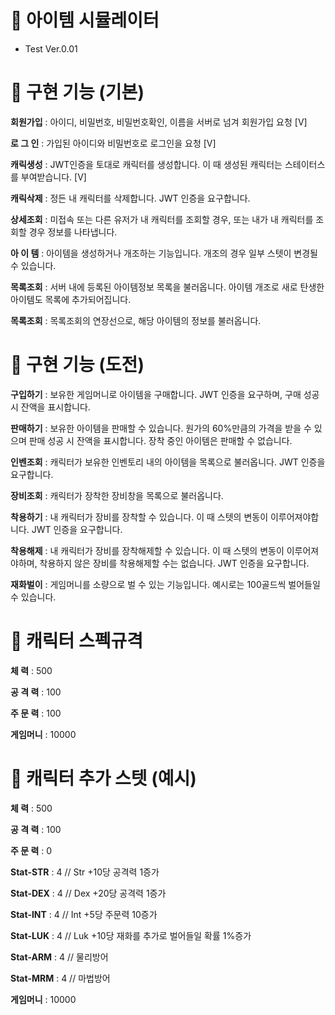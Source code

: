 # 🌿 아이템 시뮬레이터

- Test Ver.0.01

# 🌿 구현 기능 (기본)

 **회원가입** : 아이디, 비밀번호, 비밀번호확인, 이름을 서버로 넘겨 회원가입 요청 [V]

 **로 그 인** : 가입된 아이디와 비밀번호로 로그인을 요청 [V]

 **캐릭생성** : JWT인증을 토대로 캐릭터를 생성합니다. 이 때 생성된 캐릭터는 스테이터스를 부여받습니다. [V]

 **캐릭삭제** : 정든 내 캐릭터를 삭제합니다. JWT 인증을 요구합니다.

 **상세조회** : 미접속 또는 다른 유저가 내 캐릭터를 조회할 경우, 또는 내가 내 캐릭터를 조회할 경우 정보를 나타냅니다.

 **아 이 템** : 아이템을 생성하거나 개조하는 기능입니다. 개조의 경우 일부 스텟이 변경될 수 있습니다.

 **목록조회** : 서버 내에 등록된 아이템정보 목록을 불러옵니다. 아이템 개조로 새로 탄생한 아이템도 목록에 추가되어집니다.

 **목록조회** : 목록조회의 연장선으로, 해당 아이템의 정보를 불러옵니다.

 # 🌿 구현 기능 (도전)

 **구입하기** : 보유한 게임머니로 아이템을 구매합니다. JWT 인증을 요구하며, 구매 성공 시 잔액을 표시합니다.

 **판매하기** : 보유한 아이템을 판매할 수 있습니다. 원가의 60%만큼의 가격을 받을 수 있으며 판매 성공 시 잔액을 표시합니다. 장착 중인 아이템은 판매할 수 없습니다.

 **인벤조회** : 캐릭터가 보유한 인벤토리 내의 아이템을 목록으로 불러옵니다. JWT 인증을 요구합니다.

 **장비조회** : 캐릭터가 장착한 장비창을 목록으로 불러옵니다.

 **착용하기** : 내 캐릭터가 장비를 장착할 수 있습니다. 이 때 스텟의 변동이 이루어져야합니다. JWT 인증을 요구합니다.

 **착용해제** : 내 캐릭터가 장비를 장착해제할 수 있습니다. 이 때 스텟의 변동이 이루어져야하며, 착용하지 않은 장비를 착용해제할 수는 없습니다. JWT 인증을 요구합니다.

 **재화벌이** : 게임머니를 소량으로 벌 수 있는 기능입니다. 예시로는 100골드씩 벌어들일 수 있습니다.



# 🌿 캐릭터 스펙규격

 **체    력** : 500

 **공 격 력** : 100

 **주 문 력** : 100

 **게임머니** : 10000

# 🌿 캐릭터 추가 스텟 (예시)

 **체    력** : 500

 **공 격 력** : 100

 **주 문 력** : 0

 **Stat-STR** : 4 // Str +10당 공격력 1증가

 **Stat-DEX** : 4 // Dex +20당 공격력 1증가

 **Stat-INT** : 4 // Int +5당 주문력 10증가

 **Stat-LUK** : 4 // Luk +10당 재화를 추가로 벌어들일 확률 1%증가

 **Stat-ARM** : 4 // 물리방어

 **Stat-MRM** : 4 // 마법방어

 **게임머니** : 10000